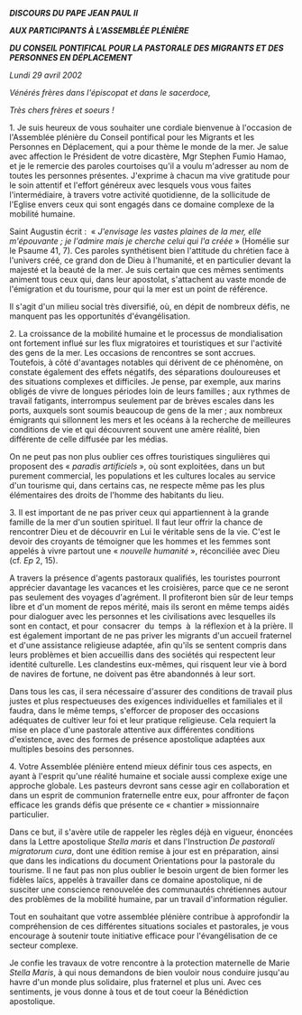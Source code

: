 ***DISCOURS DU PAPE JEAN PAUL II***

***AUX PARTICIPANTS À L'ASSEMBLÉE PLÉNIÈRE***

***DU CONSEIL PONTIFICAL POUR LA PASTORALE DES MIGRANTS ET DES PERSONNES EN DÉPLACEMENT***

*Lundi 29 avril 2002*

*Vénérés frères dans l'épiscopat et dans le sacerdoce,*

*Très chers frères et soeurs !*

1. Je suis heureux de vous souhaiter une cordiale bienvenue à l'occasion de l'Assemblée plénière du Conseil pontifical pour les Migrants et les Personnes en Déplacement, qui a pour thème le monde de la mer. Je salue avec affection le Président de votre dicastère, Mgr Stephen Fumio Hamao, et je le remercie des paroles courtoises qu'il a voulu m'adresser au nom de toutes les personnes présentes. J'exprime à chacun ma vive gratitude pour le soin attentif et l'effort généreux avec lesquels vous vous faites l'intermédiaire, à travers votre activité quotidienne, de la sollicitude de l'Eglise envers ceux qui sont engagés dans ce domaine complexe de la mobilité humaine.

Saint Augustin écrit :  « *J'envisage les vastes plaines de la mer, elle m'épouvante ; je l'admire mais je cherche celui qui l'a créée* » (Homélie sur le Psaume 41, 7). Ces paroles synthétisent bien l'attitude du chrétien face à l'univers créé, ce grand don de Dieu à l'humanité, et en particulier devant la majesté et la beauté de la mer. Je suis certain que ces mêmes sentiments animent tous ceux qui, dans leur apostolat, s'attachent au vaste monde de l'émigration et du tourisme, pour qui la mer est un point de référence.

Il s'agit d'un milieu social très diversifié, où, en dépit de nombreux défis, ne manquent pas les opportunités d'évangélisation.

2. La croissance de la mobilité humaine et le processus de mondialisation ont fortement influé sur les flux migratoires et touristiques et sur l'activité des gens de la mer. Les occasions de rencontres se sont accrues. Toutefois, à côté d'avantages notables qui dérivent de ce phénomène, on constate également des effets négatifs, des séparations douloureuses et des situations complexes et difficiles. Je pense, par exemple, aux marins obligés de vivre de longues périodes loin de leurs familles ; aux rythmes de travail fatigants, interrompus seulement par de brèves escales dans les ports, auxquels sont soumis beaucoup de gens de la mer ; aux nombreux émigrants qui sillonnent les mers et les océans à la recherche de meilleures conditions de vie et qui découvrent souvent une amère réalité, bien différente de celle diffusée par les médias.

On ne peut pas non plus oublier ces offres touristiques singulières qui proposent des « *paradis artificiels* », où sont exploitées, dans un but purement commercial, les populations et les cultures locales au service d'un tourisme qui, dans certains cas, ne respecte même pas les plus élémentaires des droits de l'homme des habitants du lieu.

3. Il est important de ne pas priver ceux qui appartiennent à la grande famille de la mer d'un soutien spirituel. Il faut leur offrir la chance de rencontrer Dieu et de découvrir en Lui le véritable sens de la vie. C'est le devoir des croyants de témoigner que les hommes et les femmes sont appelés à vivre partout une « *nouvelle humanité* », réconciliée avec Dieu (cf. *Ep* 2, 15).

A travers la présence d'agents pastoraux qualifiés, les touristes pourront apprécier davantage les vacances et les croisières, parce que ce ne seront pas seulement des voyages d'agrément. Il profiteront bien sûr de leur temps libre et d'un moment de repos mérité, mais ils seront en même temps aidés pour dialoguer avec les personnes et les civilisations avec lesquelles ils sont en contact, et pour  consacrer  du  temps  à  la réflexion et à la prière. Il est également important de ne pas priver les migrants d'un accueil fraternel et d'une assistance religieuse adaptée, afin qu'ils se sentent compris dans leurs problèmes et bien accueillis dans des sociétés qui respectent leur identité culturelle. Les clandestins eux-mêmes, qui risquent leur vie à bord de navires de fortune, ne doivent pas être abandonnés à leur sort.

Dans tous les cas, il sera nécessaire d'assurer des conditions de travail plus justes et plus respectueuses des exigences individuelles et familiales et il faudra, dans le même temps, s'efforcer de proposer des occasions adéquates de cultiver leur foi et leur pratique religieuse. Cela requiert la mise en place d'une pastorale attentive aux différentes conditions d'existence, avec des formes de présence apostolique adaptées aux multiples besoins des personnes.

4. Votre Assemblée plénière entend mieux définir tous ces aspects, en ayant à l'esprit qu'une réalité humaine et sociale aussi complexe exige une approche globale. Les pasteurs devront sans cesse agir en collaboration et dans un esprit de communion fraternelle entre eux, pour affronter de façon efficace les grands défis que présente ce « chantier » missionnaire particulier.

Dans ce but, il s'avère utile de rappeler les règles déjà en vigueur, énoncées dans la Lettre apostolique *Stella maris* et dans l'Instruction *De pastorali migratorum cura*, dont une édition remise à jour est en préparation, ainsi que dans les indications du document Orientations pour la pastorale du tourisme. Il ne faut pas non plus oublier le besoin urgent de bien former les fidèles laïcs, appelés à travailler dans ce domaine apostolique, ni de susciter une conscience renouvelée des communautés chrétiennes autour des problèmes de la mobilité humaine, par un travail d'information régulier.

Tout en souhaitant que votre assemblée plénière contribue à approfondir la compréhension de ces différentes situations sociales et pastorales, je vous encourage à soutenir toute initiative efficace pour l'évangélisation de ce secteur complexe.

Je confie les travaux de votre rencontre à la protection maternelle de Marie *Stella Maris*, à qui nous demandons de bien vouloir nous conduire jusqu'au havre d'un monde plus solidaire, plus fraternel et plus uni. Avec ces sentiments, je vous donne à tous et de tout coeur la Bénédiction apostolique.